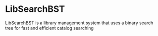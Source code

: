 # LibSearchBST
LibSearchBST is a library management system that uses a binary search tree for fast and efficient catalog searching
